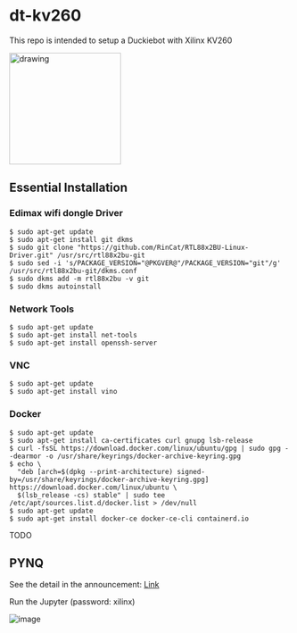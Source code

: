 # dt-kv260

This repo is intended to setup a Duckiebot with Xilinx KV260

<img src="https://user-images.githubusercontent.com/16217256/151703868-4a1f3fac-34e2-4c9b-8c00-47693c7cac59.png" alt="drawing" width="200"/>


## Essential Installation

### Edimax wifi dongle Driver

```
$ sudo apt-get update
$ sudo apt-get install git dkms
$ sudo git clone "https://github.com/RinCat/RTL88x2BU-Linux-Driver.git" /usr/src/rtl88x2bu-git
$ sudo sed -i 's/PACKAGE_VERSION="@PKGVER@"/PACKAGE_VERSION="git"/g' /usr/src/rtl88x2bu-git/dkms.conf
$ sudo dkms add -m rtl88x2bu -v git
$ sudo dkms autoinstall
```

### Network Tools

```
$ sudo apt-get update
$ sudo apt-get install net-tools
$ sudo apt-get install openssh-server
```

### VNC

```
$ sudo apt-get update
$ sudo apt-get install vino
```

### Docker
```
$ sudo apt-get update
$ sudo apt-get install ca-certificates curl gnupg lsb-release
$ curl -fsSL https://download.docker.com/linux/ubuntu/gpg | sudo gpg --dearmor -o /usr/share/keyrings/docker-archive-keyring.gpg
$ echo \
  "deb [arch=$(dpkg --print-architecture) signed-by=/usr/share/keyrings/docker-archive-keyring.gpg] https://download.docker.com/linux/ubuntu \
  $(lsb_release -cs) stable" | sudo tee /etc/apt/sources.list.d/docker.list > /dev/null
$ sudo apt-get update
$ sudo apt-get install docker-ce docker-ce-cli containerd.io
```

TODO 

## PYNQ

See the detail in the announcement: [Link](https://discuss.pynq.io/t/pynq-now-available-for-the-kria-kv260-vision-ai-starter-kit/3579)

Run the Jupyter (password: xilinx)

![image](https://user-images.githubusercontent.com/16217256/151502021-d09e9d54-8a67-4f9d-99e6-7344637af665.png)


